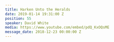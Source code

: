 ```yaml
---
title: Harken Unto the Heralds
date: 2019-01-14 19:31:00 Z
position: 55
speaker: David White
media: https://www.youtube.com/embed/pdQ_KxOQsME
message_date: 2018-12-23 00:00:00 Z
---
```


